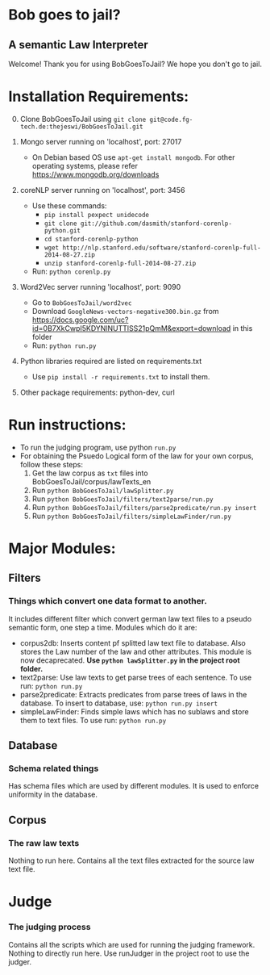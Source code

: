 # Bob goes to jail?
## A semantic Law Interpreter

Welcome! Thank you for using BobGoesToJail?
We hope you don't go to jail.



# Installation Requirements:
0. Clone BobGoesToJail using `git clone git@code.fg-tech.de:thejeswi/BobGoesToJail.git`
1. Mongo server running on 'localhost', port: 27017
    * On Debian based OS use `apt-get install mongodb`. For other operating systems, please refer https://www.mongodb.org/downloads
2. coreNLP server running on 'localhost', port: 3456
    * Use these commands:
        * `pip install pexpect unidecode`
        * `git clone git://github.com/dasmith/stanford-corenlp-python.git`
        * `cd stanford-corenlp-python`
        * `wget http://nlp.stanford.edu/software/stanford-corenlp-full-2014-08-27.zip`
        * `unzip stanford-corenlp-full-2014-08-27.zip`
    * Run: `python corenlp.py`
3. Word2Vec server running 'localhost', port: 9090

    * Go to `BobGoesToJail/word2vec`
    * Download `GoogleNews-vectors-negative300.bin.gz` from https://docs.google.com/uc?id=0B7XkCwpI5KDYNlNUTTlSS21pQmM&export=download in this folder
    * Run: `python run.py`
4. Python libraries required are listed on requirements.txt
    * Use `pip install -r requirements.txt` to install them.

5. Other package requirements: python-dev, curl

# Run instructions:
* To run the judging program, use python `run.py`
* For obtaining the Psuedo Logical form of the law for your own corpus, follow these steps:
    1. Get the law corpus as `txt` files into BobGoesToJail/corpus/lawTexts_en
    2. Run `python BobGoesToJail/lawSplitter.py`
    3. Run `python BobGoesToJail/filters/text2parse/run.py`
    4. Run `python BobGoesToJail/filters/parse2predicate/run.py insert`
    5. Run `python BobGoesToJail/filters/simpleLawFinder/run.py`

# Major Modules:
## Filters
### Things which convert one data format to another.
It includes different filter which convert german law text files to a pseudo semantic form, one step a time.
Modules which do it are:
* corpus2db: Inserts content pf splitted law text file to database. Also stores the Law number of the law and other attributes.
    This module is now decaprecated. **Use `python lawSplitter.py` in the project root folder.**
* text2parse: Use law texts to get parse trees of each sentence.
    To use run: `python run.py`
* parse2predicate: Extracts predicates from parse trees of laws in the database.
    To insert to database, use: `python run.py insert`
* simpleLawFinder: Finds simple laws which has no sublaws and store them to text files.
    To use run: `python run.py`

## Database
### Schema related things
Has schema files which are used by different modules. It is used to enforce uniformity in the database.

## Corpus
### The raw law texts
Nothing to run here.
Contains all the text files extracted for the source law text file.

# Judge
### The judging process
Contains all the scripts which are used for running the judging framework.
Nothing to directly run here. Use runJudger in the project root to use the judger.
